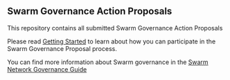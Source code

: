 ## Swarm Governance Action Proposals

This repository contains all submitted Swarm Governance Action Proposals

Please read [Getting Started](https://github.com/swarmfund/networkgovernance/blob/master/docs/getting-started.md) to learn about how you can participate in the Swarm Governance Proposal process.

You can find more information about Swarm governance in the [Swarm Network Governance Guide](https://docs.swarmnetwork.org)
